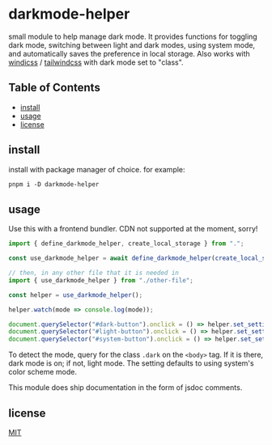 # darkmode-helper <!-- omit in toc -->

small module to help manage dark mode. It provides functions for toggling dark mode, switching between light and dark modes, using system mode, and automatically saves the preference in local storage. Also works with [windicss] / [tailwindcss] with dark mode set to "class".

## Table of Contents <!-- omit in toc -->

- [install](#install)
- [usage](#usage)
- [license](#license)

## install

install with package manager of choice. for example:

```txt
pnpm i -D darkmode-helper
```

## usage

Use this with a frontend bundler. CDN not supported at the moment, sorry!

```ts
import { define_darkmode_helper, create_local_storage } from ".";

const use_darkmode_helper = await define_darkmode_helper(create_local_storage());

// then, in any other file that it is needed in
import { use_darkmode_helper } from "./other-file";

const helper = use_darkmode_helper();

helper.watch(mode => console.log(mode));

document.querySelector("#dark-button").onclick = () => helper.set_setting("dark");
document.querySelector("#light-button").onclick = () => helper.set_setting("light");
document.querySelector("#system-button").onclick = () => helper.set_setting("system");
```

To detect the mode, query for the class `.dark` on the `<body>` tag. If it is there, dark mode is on; if not, light mode. The setting defaults to using system's color scheme mode.

This module does ship documentation in the form of jsdoc comments.

## license

[MIT](LICENSE)

[windicss]: https://windicss.org
[tailwindcss]: https://tailwindcss.com/
